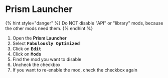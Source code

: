 # Prism Launcher

{% hint style="danger" %}
Do NOT disable "API" or "library" mods, because the other mods need them.
{% endhint %}

1. Open the **Prism Launcher**
2. Select <kbd>**Fabulously Optimized**</kbd>
3. Click on <kbd>**Edit**</kbd>
4. Click on <kbd>**Mods**</kbd>
5. Find the mod you want to disable
6. Uncheck the checkbox
7. If you want to re-enable the mod, check the checkbox again
